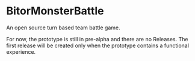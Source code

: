 # BitorMonsterBattle
An open source turn based team battle game.

For now, the prototype is still in pre-alpha and there are no Releases.
The first release will be created only when the prototype contains a functional
experience.